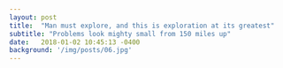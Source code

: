 ```yaml
---
layout: post
title:  "Man must explore, and this is exploration at its greatest"
subtitle: "Problems look mighty small from 150 miles up"
date:   2018-01-02 10:45:13 -0400
background: '/img/posts/06.jpg'
---
```

